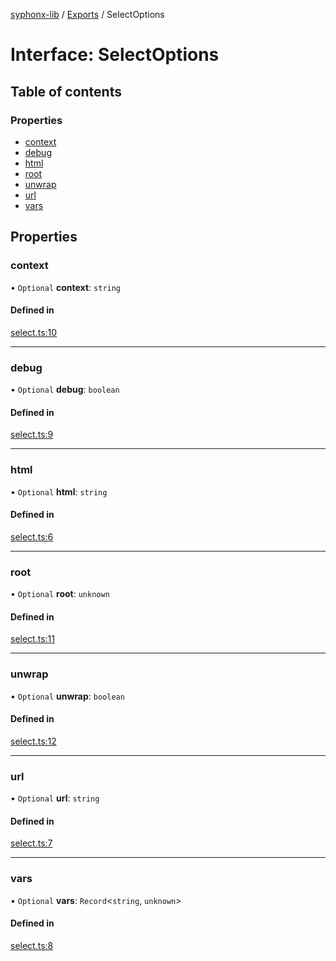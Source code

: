 [syphonx-lib](../README.md) / [Exports](../modules.md) / SelectOptions

# Interface: SelectOptions

## Table of contents

### Properties

- [context](SelectOptions.md#context)
- [debug](SelectOptions.md#debug)
- [html](SelectOptions.md#html)
- [root](SelectOptions.md#root)
- [unwrap](SelectOptions.md#unwrap)
- [url](SelectOptions.md#url)
- [vars](SelectOptions.md#vars)

## Properties

### context

• `Optional` **context**: `string`

#### Defined in

[select.ts:10](https://github.com/dtempx/syphonx-lib/blob/e986e76/select.ts#L10)

___

### debug

• `Optional` **debug**: `boolean`

#### Defined in

[select.ts:9](https://github.com/dtempx/syphonx-lib/blob/e986e76/select.ts#L9)

___

### html

• `Optional` **html**: `string`

#### Defined in

[select.ts:6](https://github.com/dtempx/syphonx-lib/blob/e986e76/select.ts#L6)

___

### root

• `Optional` **root**: `unknown`

#### Defined in

[select.ts:11](https://github.com/dtempx/syphonx-lib/blob/e986e76/select.ts#L11)

___

### unwrap

• `Optional` **unwrap**: `boolean`

#### Defined in

[select.ts:12](https://github.com/dtempx/syphonx-lib/blob/e986e76/select.ts#L12)

___

### url

• `Optional` **url**: `string`

#### Defined in

[select.ts:7](https://github.com/dtempx/syphonx-lib/blob/e986e76/select.ts#L7)

___

### vars

• `Optional` **vars**: `Record`<`string`, `unknown`\>

#### Defined in

[select.ts:8](https://github.com/dtempx/syphonx-lib/blob/e986e76/select.ts#L8)
